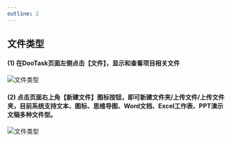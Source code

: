 ```yaml
---
outline: 2
---
```



## 文件类型

#### (1) 在DooTask页面左侧点击【文件】，显示和查看项目相关文件

![文件类型](/img/light/help_pic_file1.png)

#### (2) 点击页面右上角【新建文件】图标按钮，即可新建文件夹/上传文件/上传文件夹，目前系统支持文本、图标、思维导图、Word文档、Excel工作表、PPT演示文稿多种文件型。

![文件类型](/img/light/help_pic_file2.png)



